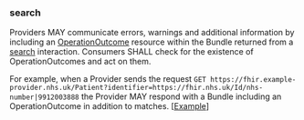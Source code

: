 ### search
Providers MAY communicate errors, warnings and additional information by including an
[OperationOutcome](https://hl7.org/fhir/R4/operationoutcome.html) resource within the Bundle returned from a 
[search](https://hl7.org/fhir/R4/http.html#search) interaction. 
Consumers SHALL check for the existence of OperationOutcomes and act on them.

For example, when a Provider sends the request `GET https://fhir.example-provider.nhs.uk/Patient?identifier=https://fhir.nhs.uk/Id/nhs-number|9912003888`
the Provider MAY respond with a Bundle including an OperationOutcome in addition to matches. [[Example](Bundle-Response-searchreturnswarning.html)]

